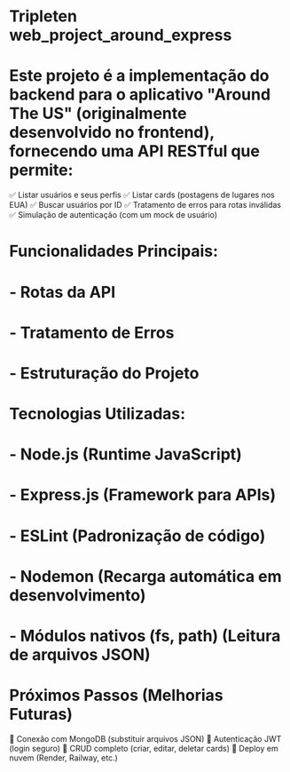 # Tripleten web_project_around_express

# Este projeto é a implementação do backend para o aplicativo "Around The US" (originalmente desenvolvido no frontend), fornecendo uma API RESTful que permite:

✅ Listar usuários e seus perfis
✅ Listar cards (postagens de lugares nos EUA)
✅ Buscar usuários por ID
✅ Tratamento de erros para rotas inválidas
✅ Simulação de autenticação (com um mock de usuário)

# Funcionalidades Principais:

# - Rotas da API
# - Tratamento de Erros
# - Estruturação do Projeto

# Tecnologias Utilizadas:

# - Node.js (Runtime JavaScript)
# - Express.js (Framework para APIs)
# - ESLint (Padronização de código)
# - Nodemon (Recarga automática em desenvolvimento)
# - Módulos nativos (fs, path) (Leitura de arquivos JSON)


# Próximos Passos (Melhorias Futuras)
🔸 Conexão com MongoDB (substituir arquivos JSON)
🔸 Autenticação JWT (login seguro)
🔸 CRUD completo (criar, editar, deletar cards)
🔸 Deploy em nuvem (Render, Railway, etc.)
